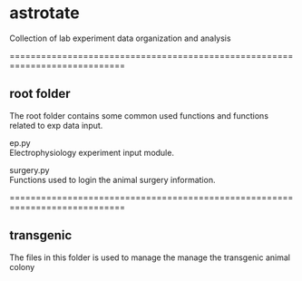 # astrotate
Collection of lab experiment data organization and analysis

============================================================================
## root folder
The root folder contains some common used functions and functions related to exp data input.

ep.py <br>
Electrophysiology experiment input module.

surgery.py <br>
Functions used to login the animal surgery information.


============================================================================
## transgenic
The files in this folder is used to manage the manage the transgenic animal colony

